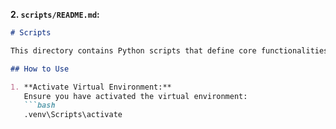 
**2. `scripts/README.md`:**

```markdown
# Scripts

This directory contains Python scripts that define core functionalities and reusable code for the data analysis project. Scripts include functions, classes, and tools that are utilized in the Jupyter notebooks.

## How to Use

1. **Activate Virtual Environment:**
   Ensure you have activated the virtual environment:
   ```bash
   .venv\Scripts\activate
